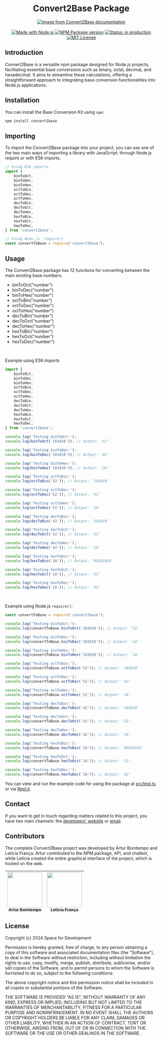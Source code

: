 <div  align="center">
	<h1  align="center">Convert2Base Package</h1>
	<a  href="https://convert2base.vercel.app/" target="_blank">
		<img 
            src="https://github.com/user-attachments/assets/58c78759-aa15-49ca-ae50-d06b8dc20ca5"
            alt="Image from Convert2Base documentation"
        >
	</a>
</div>
<br>
<div align="center">
    <a href="https://github.com/nodejs" target="_blank"><img src="https://img.shields.io/badge/made_with-Node.js-green" alt="Made with Node.js"></a>
    <a href="https://github.com/SpaceForDevelopment/Convert2Base-Package" target="_blank"><img src="https://img.shields.io/badge/npm_package-v1.0.4-blue" alt="NPM Package version"></a>
    <a href="https://convert2base.vercel.app/" target="_blank"><img src="https://img.shields.io/badge/status-in_production-yellow" alt="Status: in production"></a>
    <a href="https://github.com/SpaceForDevelopment/Convert2Base-Package/blob/main/LICENSE.md" target="_blank"><img src="https://img.shields.io/badge/license-MIT-red" alt="MIT License"></a>
</div>

## Introduction

Convert2Base is a versatile npm package designed for Node.js projects, facilitating essential base conversions such as binary, octal, decimal, and hexadecimal. It aims to streamline these calculations, offering a straightforward approach to integrating base conversion functionalities into Node.js applications.

## Installation

You can install the Base Conversion Kit using `npm`:

```bash
npm install convert2base
```

## Importing

To import the Convert2Base package into your project, you can use one of the two main ways of importing a library with JavaScript: through Node.js require or with ES6 imports.

```javascript
// Using ES6 imports
import {
    binToOct,
    binToDec,
    binToHex,
    octToBin,
    octToDec,
    octToHex,
    decToBin,
    decToOct,
    decToHex,
    hexToBin,
    hexToOct,
    hexToDec,
} from 'convert2base';

// Using Node.js `require()`
const convertToBase = require('convert2base');
```

## Usage

The Convert2Base package has 12 functions for converting between the main existing base numbers:

-   binToOct("number")
-   binToDec("number")
-   binToHex("number")
-   octToBin("number")
-   octToDec("number")
-   octToHex("number")
-   decToBin("number")
-   decToOct("number")
-   decToHex("number")
-   hexToBin("number")
-   hexToOct("number")
-   hexToDec("number")

<br>

Example using ES6 imports

```javascript
import {
    binToOct,
    binToDec,
    binToHex,
    octToBin,
    octToDec,
    octToHex,
    decToBin,
    decToOct,
    decToHex,
    hexToBin,
    hexToOct,
    hexToDec,
} from 'convert2base';

console.log('Testing binToOct:');
console.log(binToOct('101010')); // Output: '52'

console.log('Testing binToDec:');
console.log(binToDec('101010')); // Output: '42'

console.log('Testing binToHex:');
console.log(binToHex('101010')); // Output: '2A'

console.log('Testing octToBin:');
console.log(octToBin('52')); // Output: '101010'

console.log('Testing octToDec:');
console.log(octToDec('52')); // Output: '42'

console.log('Testing octToHex:');
console.log(octToHex('52')); // Output: '2A'

console.log('Testing decToBin:');
console.log(decToBin('42')); // Output: '101010'

console.log('Testing decToOct:');
console.log(decToOct('42')); // Output: '52'

console.log('Testing decToHex:');
console.log(decToHex('42')); // Output: '2A'

console.log('Testing hexToBin:');
console.log(hexToBin('2A')); // Output: '00101010'

console.log('Testing hexToOct:');
console.log(hexToOct('2A')); // Output: '52'

console.log('Testing hexToDec:');
console.log(hexToDec('2A')); // Output: '42'
```

<br>

Example using Node.js `require()`:

```javascript
const convertToBase = require('convert2base');

console.log('Testing binToOct:');
console.log(convertToBase.binToOct('101010')); // Output: '52'

console.log('Testing binToDec:');
console.log(convertToBase.binToDec('101010')); // Output: '42'

console.log('Testing binToHex:');
console.log(convertToBase.binToHex('101010')); // Output: '2A'

console.log('Testing octToBin:');
console.log(convertToBase.octToBin('52')); // Output: '101010'

console.log('Testing octToDec:');
console.log(convertToBase.octToDec('52')); // Output: '42'

console.log('Testing octToHex:');
console.log(convertToBase.octToHex('52')); // Output: '2A'

console.log('Testing decToBin:');
console.log(convertToBase.decToBin('42')); // Output: '101010'

console.log('Testing decToOct:');
console.log(convertToBase.decToOct('42')); // Output: '52'

console.log('Testing decToHex:');
console.log(convertToBase.decToHex('42')); // Output: '2A'

console.log('Testing hexToBin:');
console.log(convertToBase.hexToBin('2A')); // Output: '00101010'

console.log('Testing hexToOct:');
console.log(convertToBase.hexToOct('2A')); // Output: '52'

console.log('Testing hexToDec:');
console.log(convertToBase.hexToDec('2A')); // Output: '42'
```

You can view and run the example code for using the package at [src/test.ts](https://github.com/SpaceForDevelopment/Convert2Base-Package/blob/main/src/test.ts) or via [Repl.it](https://replit.com/@ArturColen/Convert2BaseTest).

## Contact

If you want to get in touch regarding matters related to this project, you have two main channels: the [developers' website](https://spacefordevelopment.vercel.app/) or [email](mailto:arturbcolen@gmail.com).

## Contributors

The complete Convert2Base project was developed by Artur Bomtempo and Letícia França. Artur contributed to the NPM package, API, and chatbot, while Letícia created the entire graphical interface of the project, which is hosted on the web.

| [<img loading="lazy" src="https://avatars.githubusercontent.com/u/96635074?v=4" width=115><br><sub>Artur Bomtempo</sub>](https://github.com/ArturColen) | [<img loading="lazy" src="https://avatars.githubusercontent.com/u/99284224?v=4" width=115><br><sub>Letícia França</sub>](https://github.com/LeticiaSFranca) |
| :-----------------------------------------------------------------------------------------------------------------------------------------------------: | :---------------------------------------------------------------------------------------------------------------------------------------------------------: |

## License

Copyright (c) 2024 Space for Development

Permission is hereby granted, free of charge, to any person obtaining a copy
of this software and associated documentation files (the "Software"), to deal
in the Software without restriction, including without limitation the rights
to use, copy, modify, merge, publish, distribute, sublicense, and/or sell
copies of the Software, and to permit persons to whom the Software is
furnished to do so, subject to the following conditions:

The above copyright notice and this permission notice shall be included in all
copies or substantial portions of the Software.

THE SOFTWARE IS PROVIDED "AS IS", WITHOUT WARRANTY OF ANY KIND, EXPRESS OR
IMPLIED, INCLUDING BUT NOT LIMITED TO THE WARRANTIES OF MERCHANTABILITY,
FITNESS FOR A PARTICULAR PURPOSE AND NONINFRINGEMENT. IN NO EVENT SHALL THE
AUTHORS OR COPYRIGHT HOLDERS BE LIABLE FOR ANY CLAIM, DAMAGES OR OTHER
LIABILITY, WHETHER IN AN ACTION OF CONTRACT, TORT OR OTHERWISE, ARISING FROM,
OUT OF OR IN CONNECTION WITH THE SOFTWARE OR THE USE OR OTHER DEALINGS IN THE
SOFTWARE.
